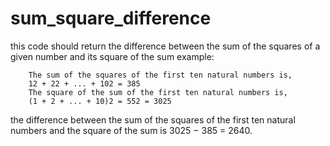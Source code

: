 # sum_square_difference
this code should return the difference between the sum of the squares of a given number and its square of the sum
example:

        The sum of the squares of the first ten natural numbers is,
        12 + 22 + ... + 102 = 385
        The square of the sum of the first ten natural numbers is,
        (1 + 2 + ... + 10)2 = 552 = 3025
        
the difference between the sum of the squares of the first ten natural numbers and the square of the sum is 3025 − 385 = 2640.
